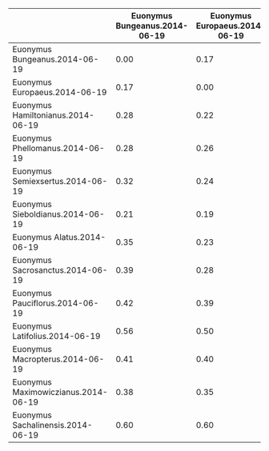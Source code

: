 |                                     | Euonymus Bungeanus.2014-06-19 | Euonymus Europaeus.2014-06-19 | Euonymus Hamiltonianus.2014-06-19 | Euonymus Phellomanus.2014-06-19 | Euonymus Semiexsertus.2014-06-19 | Euonymus Sieboldianus.2014-06-19 | Euonymus Alatus.2014-06-19 | Euonymus Sacrosanctus.2014-06-19 | Euonymus Pauciflorus.2014-06-19 | Euonymus Latifolius.2014-06-19 | Euonymus Macropterus.2014-06-19 | Euonymus Maximowiczianus.2014-06-19 | Euonymus Sachalinensis.2014-06-19 |
| ----------------------------------- | ----------------------------- | ----------------------------- | --------------------------------- | ------------------------------- | -------------------------------- | -------------------------------- | -------------------------- | -------------------------------- | ------------------------------- | ------------------------------ | ------------------------------- | ----------------------------------- | --------------------------------- |
| Euonymus Bungeanus.2014-06-19       | 0.00                          | 0.17                          | 0.28                              | 0.28                            | 0.32                             | 0.21                             | 0.35                       | 0.39                             | 0.42                            | 0.56                           | 0.41                            | 0.38                                | 0.60                              |
| Euonymus Europaeus.2014-06-19       | 0.17                          | 0.00                          | 0.22                              | 0.26                            | 0.24                             | 0.19                             | 0.23                       | 0.28                             | 0.39                            | 0.50                           | 0.40                            | 0.35                                | 0.60                              |
| Euonymus Hamiltonianus.2014-06-19   | 0.28                          | 0.22                          | 0.00                              | 0.17                            | 0.15                             | 0.35                             | 0.18                       | 0.25                             | 0.36                            | 0.52                           | 0.24                            | 0.25                                | 0.55                              |
| Euonymus Phellomanus.2014-06-19     | 0.28                          | 0.26                          | 0.17                              | 0.00                            | 0.20                             | 0.37                             | 0.22                       | 0.25                             | 0.32                            | 0.52                           | 0.30                            | 0.27                                | 0.52                              |
| Euonymus Semiexsertus.2014-06-19    | 0.32                          | 0.24                          | 0.15                              | 0.20                            | 0.00                             | 0.39                             | 0.16                       | 0.20                             | 0.41                            | 0.57                           | 0.35                            | 0.33                                | 0.62                              |
| Euonymus Sieboldianus.2014-06-19    | 0.21                          | 0.19                          | 0.35                              | 0.37                            | 0.39                             | 0.00                             | 0.38                       | 0.41                             | 0.41                            | 0.49                           | 0.48                            | 0.41                                | 0.58                              |
| Euonymus Alatus.2014-06-19          | 0.35                          | 0.23                          | 0.18                              | 0.22                            | 0.16                             | 0.38                             | 0.00                       | 0.10                             | 0.32                            | 0.45                           | 0.33                            | 0.26                                | 0.54                              |
| Euonymus Sacrosanctus.2014-06-19    | 0.39                          | 0.28                          | 0.25                              | 0.25                            | 0.20                             | 0.41                             | 0.10                       | 0.00                             | 0.31                            | 0.43                           | 0.37                            | 0.29                                | 0.53                              |
| Euonymus Pauciflorus.2014-06-19     | 0.42                          | 0.39                          | 0.36                              | 0.32                            | 0.41                             | 0.41                             | 0.32                       | 0.31                             | 0.00                            | 0.26                           | 0.34                            | 0.17                                | 0.27                              |
| Euonymus Latifolius.2014-06-19      | 0.56                          | 0.50                          | 0.52                              | 0.52                            | 0.57                             | 0.49                             | 0.45                       | 0.43                             | 0.26                            | 0.00                           | 0.49                            | 0.36                                | 0.32                              |
| Euonymus Macropterus.2014-06-19     | 0.41                          | 0.40                          | 0.24                              | 0.30                            | 0.35                             | 0.48                             | 0.33                       | 0.37                             | 0.34                            | 0.49                           | 0.00                            | 0.19                                | 0.43                              |
| Euonymus Maximowiczianus.2014-06-19 | 0.38                          | 0.35                          | 0.25                              | 0.27                            | 0.33                             | 0.41                             | 0.26                       | 0.29                             | 0.17                            | 0.36                           | 0.19                            | 0.00                                | 0.34                              |
| Euonymus Sachalinensis.2014-06-19   | 0.60                          | 0.60                          | 0.55                              | 0.52                            | 0.62                             | 0.58                             | 0.54                       | 0.53                             | 0.27                            | 0.32                           | 0.43                            | 0.34                                | 0.00                              |
